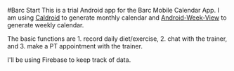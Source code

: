 #Barc Start
This is a trial Android app for the Barc Mobile Calendar App. 
I am using [Caldroid](https://github.com/roomorama/Caldroid) to generate monthly calendar and [Android-Week-View](https://github.com/alamkanak/Android-Week-View) to generate weekly calendar. 

The basic functions are 1. record daily diet/exercise, 2. chat with the trainer, and 3. make a PT appointment with the trainer. 

I'll be using Firebase to keep track of data. 
